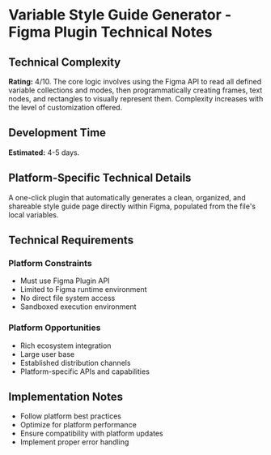 # Variable Style Guide Generator - Figma Plugin Technical Notes

## Technical Complexity
**Rating:** 4/10. The core logic involves using the Figma API to read all defined variable collections and modes, then programmatically creating frames, text nodes, and rectangles to visually represent them. Complexity increases with the level of customization offered.

## Development Time
**Estimated:** 4-5 days.

## Platform-Specific Technical Details
A one-click plugin that automatically generates a clean, organized, and shareable style guide page directly within Figma, populated from the file's local variables.

## Technical Requirements

### Platform Constraints
- Must use Figma Plugin API
- Limited to Figma runtime environment
- No direct file system access
- Sandboxed execution environment

### Platform Opportunities
- Rich ecosystem integration
- Large user base
- Established distribution channels
- Platform-specific APIs and capabilities

## Implementation Notes
- Follow platform best practices
- Optimize for platform performance
- Ensure compatibility with platform updates
- Implement proper error handling
